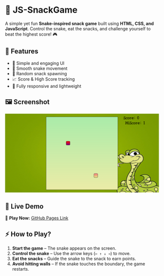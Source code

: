# 🐍 JS-SnackGame

A simple yet fun **Snake-inspired snack game** built using **HTML, CSS, and JavaScript**. Control the snake, eat the snacks, and challenge yourself to beat the highest score! 🎮

## 📌 Features
- 🎨 Simple and engaging UI
- 🐍 Smooth snake movement
- 🍎 Random snack spawning
- 📈 Score & High Score tracking
- 🚀 Fully responsive and lightweight

## 🖼️ Screenshot
![Game Preview](img/SnackGame.png)

## 🚀 Live Demo
🔗 **Play Now:** [GitHub Pages Link](https://js-snackgame-viru.netlify.app/)

## ⚡ How to Play?
1. **Start the game** – The snake appears on the screen.
2. **Control the snake** – Use the arrow keys (`← ↑ ↓ →`) to move.
3. **Eat the snacks** – Guide the snake to the snack to earn points.
4. **Avoid hitting walls** – If the snake touches the boundary, the game restarts.
